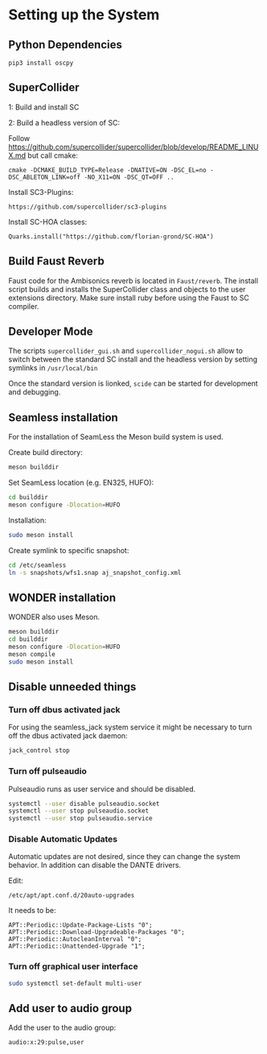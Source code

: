 # Setting up the System


## Python Dependencies

    pip3 install oscpy


## SuperCollider

1: Build and install SC


2: Build a headless version of SC:

Follow https://github.com/supercollider/supercollider/blob/develop/README_LINUX.md but call cmake:

    cmake -DCMAKE_BUILD_TYPE=Release -DNATIVE=ON -DSC_EL=no -DSC_ABLETON_LINK=off -NO_X11=ON -DSC_QT=OFF ..

Install SC3-Plugins:

    https://github.com/supercollider/sc3-plugins

Install SC-HOA classes:

    Quarks.install("https://github.com/florian-grond/SC-HOA")


## Build Faust Reverb

Faust code for the Ambisonics reverb is located in `Faust/reverb`. The install script builds and installs the SuperCollider class and objects to the user extensions directory. Make sure install ruby before using the Faust to SC compiler.


## Developer Mode

The scripts `supercollider_gui.sh` and `supercollider_nogui.sh`
allow to switch between the standard SC install
and the headless version by setting symlinks in `/usr/local/bin`

Once the standard version is lionked, `scide` can be started for
development and debugging.

## Seamless installation

For the installation of SeamLess the Meson build system is used.

Create build directory:
```bash
meson builddir
```

Set SeamLess location (e.g. EN325, HUFO):
```bash
cd builddir
meson configure -Dlocation=HUFO
```

Installation:
```bash
sudo meson install
```

Create symlink to specific snapshot:
```bash
cd /etc/seamless
ln -s snapshots/wfs1.snap aj_snapshot_config.xml
```
## WONDER installation

WONDER also uses Meson.

```bash
meson builddir
cd builddir
meson configure -Dlocation=HUFO
meson compile
sudo meson install
```

## Disable unneeded things
### Turn off dbus activated jack

For using the seamless_jack system service it might be necessary to turn off
the dbus activated jack daemon:
```bash
jack_control stop
```

### Turn off pulseaudio

Pulseaudio runs as user service and should be disabled.

```bash
systemctl --user disable pulseaudio.socket
systemctl --user stop pulseaudio.socket
systemctl --user stop pulseaudio.service
```

### Disable Automatic Updates


Automatic updates are not desired, since they can change the
system behavior. In addition can disable the DANTE drivers.

Edit:

	/etc/apt/apt.conf.d/20auto-upgrades

It needs to be:

	APT::Periodic::Update-Package-Lists "0";
	APT::Periodic::Download-Upgradeable-Packages "0";
	APT::Periodic::AutocleanInterval "0";
	APT::Periodic::Unattended-Upgrade "1";

### Turn off graphical user interface

```bash
sudo systemctl set-default multi-user
```

## Add user to audio group

Add the user to the audio group:
```
audio:x:29:pulse,user
```

